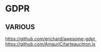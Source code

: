 
# GDPR

## VARIOUS
https://github.com/erichard/awesome-gdpr 
https://github.com/AmauriC/tarteaucitron.js
